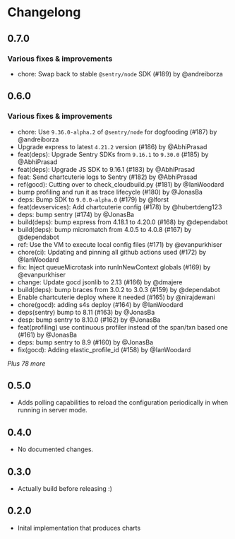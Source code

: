 # Changelong 

## 0.7.0

### Various fixes & improvements

- chore: Swap back to stable `@sentry/node` SDK (#189) by @andreiborza

## 0.6.0

### Various fixes & improvements

- chore: Use `9.36.0-alpha.2` of `@sentry/node` for dogfooding (#187) by @andreiborza
- Upgrade express to latest `4.21.2` version (#186) by @AbhiPrasad
- feat(deps): Upgrade Sentry SDKs from `9.16.1` to `9.30.0` (#185) by @AbhiPrasad
- feat(deps): Upgrade JS SDK to 9.16.1 (#183) by @AbhiPrasad
- feat: Send chartcuterie logs to Sentry (#182) by @AbhiPrasad
- ref(gocd): Cutting over to check_cloudbuild.py (#181) by @IanWoodard
- bump profiling and run it as trace lifecycle (#180) by @JonasBa
- deps: Bump SDK to `9.0.0-alpha.0` (#179) by @lforst
- feat(devservices): Add chartcuterie config (#178) by @hubertdeng123
- deps: bump sentry (#174) by @JonasBa
- build(deps): bump express from 4.18.1 to 4.20.0 (#168) by @dependabot
- build(deps): bump micromatch from 4.0.5 to 4.0.8 (#167) by @dependabot
- ref: Use the VM to execute local config files (#171) by @evanpurkhiser
- chore(ci): Updating and pinning all github actions used (#172) by @IanWoodard
- fix: Inject queueMicrotask into runInNewContext globals (#169) by @evanpurkhiser
- change: Update gocd jsonlib to 2.13 (#166) by @dmajere
- build(deps): bump braces from 3.0.2 to 3.0.3 (#159) by @dependabot
- Enable chartcuterie deploy where it needed (#165) by @nirajdewani
- chore(gocd): adding s4s deploy (#164) by @IanWoodard
- deps(sentry) bump to 8.11 (#163) by @JonasBa
- desp: bump sentry to 8.10.0 (#162) by @JonasBa
- feat(profiling) use continuous profiler instead of the span/txn based one (#161) by @JonasBa
- deps: bump sentry to 8.9 (#160) by @JonasBa
- fix(gocd): Adding elastic_profile_id (#158) by @IanWoodard

_Plus 78 more_

## 0.5.0

- Adds polling capabilities to reload the configuration periodically in when
  running in server mode.

## 0.4.0

- No documented changes.

## 0.3.0

- Actually build before releasing :)

## 0.2.0

- Inital implementation that produces charts

